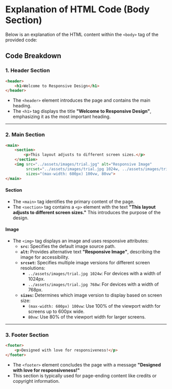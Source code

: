 # Explanation of HTML Code (Body Section)

Below is an explanation of the HTML content within the `<body>` tag of the provided code:

## Code Breakdown

### 1. **Header Section**
```html
<header>
    <h1>Welcome to Responsive Design</h1>
</header>
```
- The `<header>` element introduces the page and contains the main heading.
- The `<h1>` tag displays the title **"Welcome to Responsive Design"**, emphasizing it as the most important heading.

---

### 2. **Main Section**
```html
<main>
    <section>
        <p>This layout adjusts to different screen sizes.</p>
    </section>
    <img src="../assets/images/trial.jpg" alt="Responsive Image" 
         srcset="../assets/images/trial.jpg 1024w, ../assets/images/trial.jpg 768w" 
         sizes="(max-width: 600px) 100vw, 80vw">
</main>
```
#### **Section**
- The `<main>` tag identifies the primary content of the page.
- The `<section>` tag contains a `<p>` element with the text **"This layout adjusts to different screen sizes."** This introduces the purpose of the design.

#### **Image**
- The `<img>` tag displays an image and uses responsive attributes:
  - **`src`:** Specifies the default image source path.
  - **`alt`:** Provides alternative text **"Responsive Image"**, describing the image for accessibility.
  - **`srcset`:** Specifies multiple image versions for different screen resolutions:
    - `../assets/images/trial.jpg 1024w`: For devices with a width of 1024px.
    - `../assets/images/trial.jpg 768w`: For devices with a width of 768px.
  - **`sizes`:** Determines which image version to display based on screen size:
    - `(max-width: 600px) 100vw`: Use 100% of the viewport width for screens up to 600px wide.
    - `80vw`: Use 80% of the viewport width for larger screens.

---

### 3. **Footer Section**
```html
<footer>
    <p>Designed with love for responsiveness!</p>
</footer>
```
- The `<footer>` element concludes the page with a message **"Designed with love for responsiveness!"**
- This section is typically used for page-ending content like credits or copyright information.
```